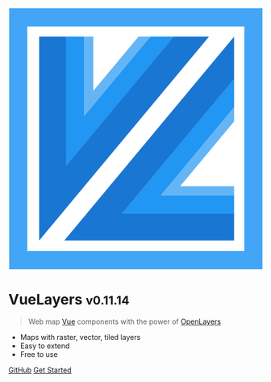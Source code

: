 <!-- _coverpage.md -->

<img class="logo" src="/_media/logo.svg" data-origin="_media/logo.svg" alt="VueLayers Logo" />

# VueLayers <small>v0.11.14</small>

> Web map [Vue](https://vuejs.org/ "Vue Homepage") components with the power of [OpenLayers](https://openlayers.org/ "OpenLayers Homepage")

* Maps with raster, vector, tiled layers
* Easy to extend
* Free to use

[GitHub](https://github.com/ghettovoice/vuelayers/)
[Get Started](#vuelayers)

